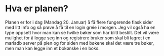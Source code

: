 # Hva er planen?

Planen er for i dag (Mandag 20. Januar) å få flere fungerende flask sider med litt info og så prøve å få til en login greie i morgen. Jeg vil også ha en type oppsett hvor man kan se hvilke bøker som har blitt bestilt. Det vil være mulighet for å logge seg inn og registrere bruker som skal bli lagret i en mariadb server på pien og for siden med bøkene skal det være tre bøker, men man kan legge inn et bokønske i en boks.
